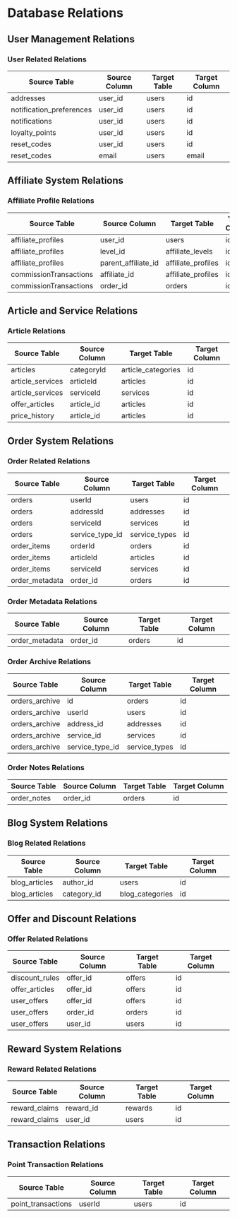 # Database Relations

## User Management Relations
### User Related Relations
| Source Table | Source Column | Target Table | Target Column |
|-------------|---------------|--------------|---------------|
| addresses | user_id | users | id |
| notification_preferences | user_id | users | id |
| notifications | user_id | users | id |
| loyalty_points | user_id | users | id |
| reset_codes | user_id | users | id |
| reset_codes | email | users | email |

## Affiliate System Relations
### Affiliate Profile Relations
| Source Table | Source Column | Target Table | Target Column |
|-------------|---------------|--------------|---------------|
| affiliate_profiles | user_id | users | id |
| affiliate_profiles | level_id | affiliate_levels | id |
| affiliate_profiles | parent_affiliate_id | affiliate_profiles | id |
| commissionTransactions | affiliate_id | affiliate_profiles | id |
| commissionTransactions | order_id | orders | id |

## Article and Service Relations
### Article Relations
| Source Table | Source Column | Target Table | Target Column |
|-------------|---------------|--------------|---------------|
| articles | categoryId | article_categories | id |
| article_services | articleId | articles | id |
| article_services | serviceId | services | id |
| offer_articles | article_id | articles | id |
| price_history | article_id | articles | id |

## Order System Relations
### Order Related Relations
| Source Table | Source Column | Target Table | Target Column |
|-------------|---------------|--------------|---------------|
| orders | userId | users | id |
| orders | addressId | addresses | id |
| orders | serviceId | services | id |
| orders | service_type_id | service_types | id |
| order_items | orderId | orders | id |
| order_items | articleId | articles | id |
| order_items | serviceId | services | id |
| order_metadata | order_id | orders | id |

### Order Metadata Relations
| Source Table | Source Column | Target Table | Target Column |
|-------------|---------------|--------------|---------------|
| order_metadata | order_id | orders | id |

### Order Archive Relations
| Source Table | Source Column | Target Table | Target Column |
|-------------|---------------|--------------|---------------|
| orders_archive | id | orders | id |
| orders_archive | userId | users | id |
| orders_archive | address_id | addresses | id |
| orders_archive | service_id | services | id |
| orders_archive | service_type_id | service_types | id |

### Order Notes Relations
| Source Table | Source Column | Target Table | Target Column |
|-------------|---------------|--------------|---------------|
| order_notes | order_id | orders | id |

## Blog System Relations
### Blog Related Relations
| Source Table | Source Column | Target Table | Target Column |
|-------------|---------------|--------------|---------------|
| blog_articles | author_id | users | id |
| blog_articles | category_id | blog_categories | id |

## Offer and Discount Relations
### Offer Related Relations
| Source Table | Source Column | Target Table | Target Column |
|-------------|---------------|--------------|---------------|
| discount_rules | offer_id | offers | id |
| offer_articles | offer_id | offers | id |
| user_offers | offer_id | offers | id |
| user_offers | order_id | orders | id |
| user_offers | user_id | users | id |

## Reward System Relations
### Reward Related Relations
| Source Table | Source Column | Target Table | Target Column |
|-------------|---------------|--------------|---------------|
| reward_claims | reward_id | rewards | id |
| reward_claims | user_id | users | id |

## Transaction Relations
### Point Transaction Relations
| Source Table | Source Column | Target Table | Target Column |
|-------------|---------------|--------------|---------------|
| point_transactions | userId | users | id |